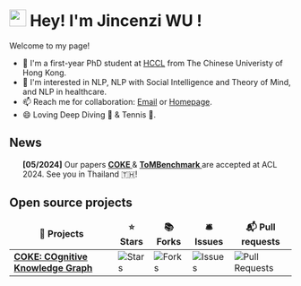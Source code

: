 <h1><img src="https://emojis.slackmojis.com/emojis/images/1531849430/4246/blob-sunglasses.gif?1531849430" width="30"/> Hey! I'm Jincenzi WU !</h1>

Welcome to my page!
- 🌱 I'm a first-year PhD student at [HCCL](https://www.se.cuhk.edu.hk/laboratories/human-computer-communications-laboratory/) from The Chinese Univeristy of Hong Kong.
- 🔭 I'm interested in NLP, NLP with Social Intelligence and Theory of Mind, and NLP in healthcare.
- 📫 Reach me for collaboration: [Email](mailto:jincenziwu@gmail.com) or [Homepage](https://jincenziwu.github.io/).
- 😄 Loving Deep Diving 🤿 & Tennis 🎾.

<h2> News</h2>
<ul>
 <b> [05/2024]</b> Our papers  <a href="https://arxiv.org/pdf/2305.05390"> <b> COKE </b> </a> & <a href="https://arxiv.org/pdf/2402.15052"> <b>ToMBenchmark </b></a> are accepted at ACL 2024. See you in Thailand 🇹🇭!             
</ul>

<h2>Open source projects</h2>
<table>
  <thead align="center">
    <tr border: none;>
      <td><b>🎁 Projects</b></td>
      <td><b>⭐ Stars</b></td>
      <td><b>📚 Forks</b></td>
      <td><b>🛎 Issues</b></td>
      <td><b>📬 Pull requests</b></td>
    </tr>
  </thead>
  <tbody>
    <tr>
      <td><a href="https://github.com/jincenziwu/COKE"><b>COKE: COgnitive Knowledge Graph</b></a></td>
      <td><img alt="Stars" src="https://img.shields.io/github/stars/jincenziwu/COKE?style=flat-square&labelColor=343b41"/></td>
      <td><img alt="Forks" src="https://img.shields.io/github/forks/jincenziwu/COKE?style=flat-square&labelColor=343b41"/></td>
      <td><img alt="Issues" src="https://img.shields.io/github/issues/jincenziwu/COKE?style=flat-square&labelColor=343b41"/></td>
      <td><img alt="Pull Requests" src="https://img.shields.io/github/issues-pr/jincenziwu/COKE?style=flat-square&labelColor=343b41"/></td>
    </tr>

    
  </tbody>
</table>


